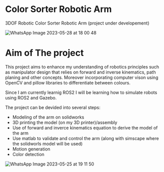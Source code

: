 # Color Sorter Robotic Arm
3DOF Robotic Color Sorter Robotic Arm (project under developement)

![WhatsApp Image 2023-05-28 at 18 00 48](https://github.com/adnanO999/RoboticArm/assets/88556508/a3798c9c-1666-448f-ac3b-4e5ba4960099)

# Aim of The project
This project aims to enhance my understanding of robotics principles such as manipulator design that relies on forward and inverse kinematics, path planing and other concepts.
Moreover incorporating computer vison using OpenCV and pillow libraries to differentiate between colours.

Since I am currently learnig ROS2 I will be learning how to simulate robots using ROS2 and Gazebo.

The project can be devided into several steps:
* Modeling of the arm on solidworks
* 3D printing the model (on my 3D printer)/assembly
* Use of forward and inverce kinematics equation to derive the model of the arm
* Use matlab to validate and control the arm (along with simscape where the solidworls model will be used)
* Motion generation
* Color detection

![WhatsApp Image 2023-05-25 at 19 11 50](https://github.com/adnanO999/RoboticArm/assets/88556508/6b4055a9-60af-48ee-a999-4717e7d7c0bd)

